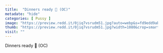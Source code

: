 ```yaml
---
title:  "Dinners ready 👅 (OC)"
metadate: "hide"
categories: [ Pussy ]
image: "https://preview.redd.it/0jiq7vsrudm51.jpg?auto=webp&s=fd9edd9ab2effe9f5caaf9745c663a9d17831fd5"
thumb: "https://preview.redd.it/0jiq7vsrudm51.jpg?width=1080&crop=smart&auto=webp&s=a1453090af10f8e1f1d55c9435c3b0ae46262951"
visit: ""
---
```

Dinners ready 👅 (OC)
